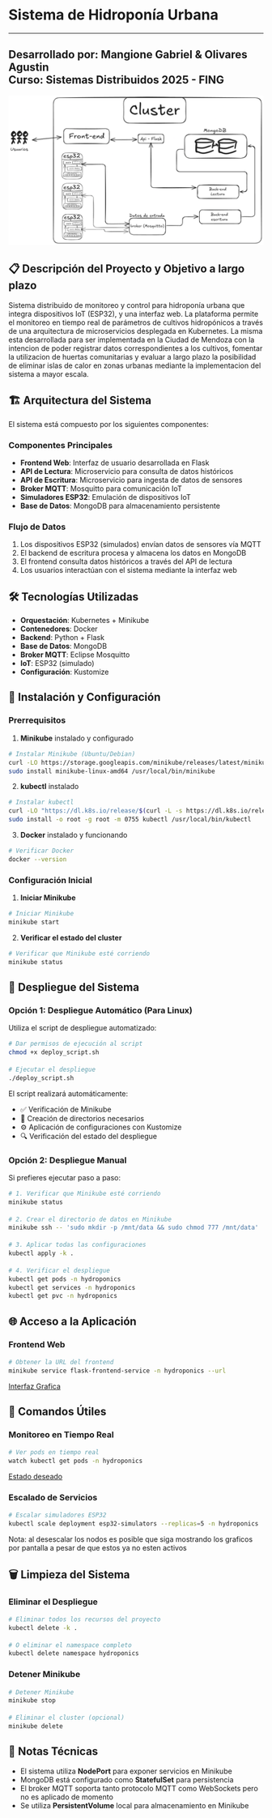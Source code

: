 # Sistema de Hidroponía Urbana

---
**Desarrollado por**: Mangione Gabriel & Olivares Agustin  
**Curso**: Sistemas Distribuidos 2025 - FING  
---

![Diagrama de la Arquitectura del proyecto](images/arq_sist.png)

## 📋 Descripción del Proyecto y Objetivo a largo plazo

Sistema distribuido de monitoreo y control para hidroponía urbana que integra dispositivos IoT (ESP32), y una interfaz web. La plataforma permite el monitoreo en tiempo real de parámetros de cultivos hidropónicos a través de una arquitectura de microservicios desplegada en Kubernetes. La misma esta desarrollada para ser implementada en la Ciudad de Mendoza con la intencion de poder registrar datos correspondientes a los cultivos, fomentar la utilizacion de huertas comunitarias y evaluar a largo plazo la posibilidad de eliminar islas de calor en zonas urbanas mediante la implementacion del sistema a mayor escala.

## 🏗️ Arquitectura del Sistema

El sistema está compuesto por los siguientes componentes:

### Componentes Principales
- **Frontend Web**: Interfaz de usuario desarrollada en Flask
- **API de Lectura**: Microservicio para consulta de datos históricos
- **API de Escritura**: Microservicio para ingesta de datos de sensores
- **Broker MQTT**: Mosquitto para comunicación IoT
- **Simuladores ESP32**: Emulación de dispositivos IoT
- **Base de Datos**: MongoDB para almacenamiento persistente

### Flujo de Datos
1. Los dispositivos ESP32 (simulados) envían datos de sensores vía MQTT
2. El backend de escritura procesa y almacena los datos en MongoDB
3. El frontend consulta datos históricos a través del API de lectura
4. Los usuarios interactúan con el sistema mediante la interfaz web

## 🛠️ Tecnologías Utilizadas

- **Orquestación**: Kubernetes + Minikube
- **Contenedores**: Docker
- **Backend**: Python + Flask
- **Base de Datos**: MongoDB
- **Broker MQTT**: Eclipse Mosquitto
- **IoT**: ESP32 (simulado)
- **Configuración**: Kustomize

## 🚀 Instalación y Configuración

### Prerrequisitos

1. **Minikube** instalado y configurado
```bash
# Instalar Minikube (Ubuntu/Debian)
curl -LO https://storage.googleapis.com/minikube/releases/latest/minikube-linux-amd64
sudo install minikube-linux-amd64 /usr/local/bin/minikube
```

2. **kubectl** instalado
```bash
# Instalar kubectl
curl -LO "https://dl.k8s.io/release/$(curl -L -s https://dl.k8s.io/release/stable.txt)/bin/linux/amd64/kubectl"
sudo install -o root -g root -m 0755 kubectl /usr/local/bin/kubectl
```

3. **Docker** instalado y funcionando
```bash
# Verificar Docker
docker --version
```

### Configuración Inicial

1. **Iniciar Minikube**
```bash
# Iniciar Minikube
minikube start
```

2. **Verificar el estado del cluster**
```bash
# Verificar que Minikube esté corriendo
minikube status
```

## 🎯 Despliegue del Sistema

### Opción 1: Despliegue Automático (Para Linux)

Utiliza el script de despliegue automatizado:

```bash
# Dar permisos de ejecución al script
chmod +x deploy_script.sh

# Ejecutar el despliegue
./deploy_script.sh
```

El script realizará automáticamente:
- ✅ Verificación de Minikube
- 📁 Creación de directorios necesarios
- ⚙️ Aplicación de configuraciones con Kustomize
- 🔍 Verificación del estado del despliegue

### Opción 2: Despliegue Manual

Si prefieres ejecutar paso a paso:

```bash
# 1. Verificar que Minikube esté corriendo
minikube status

# 2. Crear el directorio de datos en Minikube
minikube ssh -- 'sudo mkdir -p /mnt/data && sudo chmod 777 /mnt/data'

# 3. Aplicar todas las configuraciones
kubectl apply -k .

# 4. Verificar el despliegue
kubectl get pods -n hydroponics
kubectl get services -n hydroponics
kubectl get pvc -n hydroponics
```

## 🌐 Acceso a la Aplicación

### Frontend Web
```bash
# Obtener la URL del frontend
minikube service flask-frontend-service -n hydroponics --url
```
[Interfaz Grafica](images/FrontCap.jpeg)

## 🔧 Comandos Útiles

### Monitoreo en Tiempo Real
```bash
# Ver pods en tiempo real
watch kubectl get pods -n hydroponics
```
[Estado deseado](images/EstadoDeseado.jpeg)

### Escalado de Servicios
```bash
# Escalar simuladores ESP32
kubectl scale deployment esp32-simulators --replicas=5 -n hydroponics
```
Nota: al desescalar los nodos es posible que siga mostrando los graficos por pantalla a pesar de que estos ya no esten activos
## 🗑️ Limpieza del Sistema

### Eliminar el Despliegue
```bash
# Eliminar todos los recursos del proyecto
kubectl delete -k .

# O eliminar el namespace completo
kubectl delete namespace hydroponics
```
### Detener Minikube
```bash
# Detener Minikube
minikube stop

# Eliminar el cluster (opcional)
minikube delete
```

## 📝 Notas Técnicas

- El sistema utiliza **NodePort** para exponer servicios en Minikube
- MongoDB está configurado como **StatefulSet** para persistencia
- El broker MQTT soporta tanto protocolo MQTT como WebSockets pero no es aplicado de momento
- Se utiliza **PersistentVolume** local para almacenamiento en Minikube
